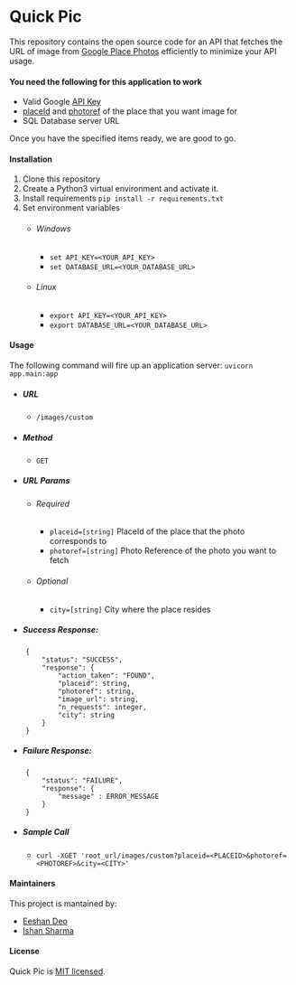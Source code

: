 # Quick Pic

This repository contains the open source code for an API that fetches the URL of image from [Google Place Photos](https://developers.google.com/places/web-service/photos) efficiently to minimize your API usage. 

#### You need the following for this application to work

- Valid Google [API Key](https://developers.google.com/maps/documentation/javascript/get-api-key)
- [placeId](https://developers.google.com/places/place-id) and [photoref](https://developers.google.com/places/web-service/photos#photo_references) of the place that you want image for
- SQL Database server URL

Once you have the specified items ready, we are good to go.

#### Installation

1. Clone this repository
2. Create a Python3 virtual environment and activate it.
3. Install requirements
``pip install -r requirements.txt ``
4. Set environment variables
    - ###### Windows
        - ```set API_KEY=<YOUR_API_KEY>```
        - ```set DATABASE_URL=<YOUR_DATABASE_URL>```
    - ###### Linux
        - ```export API_KEY=<YOUR_API_KEY>```
        - ```export DATABASE_URL=<YOUR_DATABASE_URL>``` 

#### Usage

The following command will fire up an application server:
```uvicorn app.main:app```

- ##### URL 
    - ```/images/custom```
- ##### Method
    - ```GET```
- ##### URL Params
    - ###### Required
        - ```placeid=[string]``` PlaceId of the place that the photo corresponds to
        - ```photoref=[string]``` Photo Reference of the photo you want to fetch
    - ###### Optional
        - ```city=[string]``` City where the place resides
- ##### Success Response:
```
    {
        "status": "SUCCESS",
        "response": {
            "action_taken": "FOUND",
            "placeid": string,
            "photoref": string,
            "image_url": string,
            "n_requests": integer,
            "city": string
        }
    }
```
- ##### Failure Response:

```
    {
        "status": "FAILURE",
        "response": {
            "message" : ERROR_MESSAGE
        }
    } 
```

- ##### Sample Call
    - ```curl -XGET 'root_url/images/custom?placeid=<PLACEID>&photoref=<PHOTOREF>&city=<CITY>'```

#### Maintainers

This project is mantained by:
- [Eeshan Deo](https://github.com/eeshan-d)
- [Ishan Sharma](https://github.com/ishans996)

    
#### License

Quick Pic is [MIT licensed](https://github.com/ishans996/quick_pic/blob/master/LICENSE.md).
